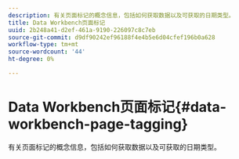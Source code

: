 ```yaml
---
description: 有关页面标记的概念信息，包括如何获取数据以及可获取的日期类型。
title: Data Workbench页面标记
uuid: 2b248a41-d2ef-461a-9190-226097c8c7eb
source-git-commit: d9df90242ef96188f4e4b5e6d04cfef196b0a628
workflow-type: tm+mt
source-wordcount: '44'
ht-degree: 0%

---
```



# Data Workbench页面标记{#data-workbench-page-tagging}

有关页面标记的概念信息，包括如何获取数据以及可获取的日期类型。


